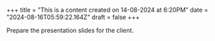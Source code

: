 +++
title = "This is a content created on 14-08-2024 at 6:20PM"
date = "2024-08-16T05:59:22.164Z"
draft = false
+++

  Prepare the presentation slides for the client.
        